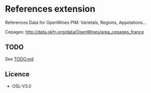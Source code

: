 # References extension

References Data for OpenWines PIM: Varietals, Regions, Appelations...

Cepages: http://data.okfn.org/data/OpenWines/area_cepages_france

## TODO

See [TODO.md](TODO.md)


## Licence

- OSL-V3.0
